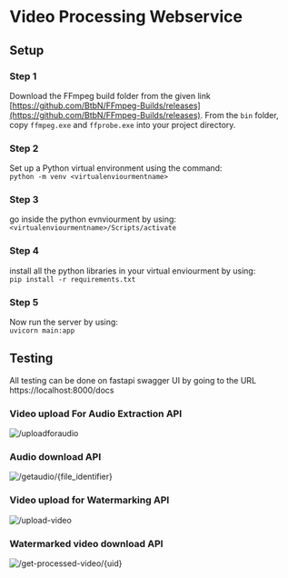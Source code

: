 # Video Processing Webservice

## Setup

### Step 1

Download the FFmpeg build folder from the given link [https://github.com/BtbN/FFmpeg-Builds/releases](https://github.com/BtbN/FFmpeg-Builds/releases). From the `bin` folder, copy `ffmpeg.exe` and `ffprobe.exe` into your project directory.

### Step 2

Set up a Python virtual environment using the command:  
```python -m venv <virtualenviourmentname>```

### Step 3
go inside the python evnviourment by using:  
```<virtualenviourmentname>/Scripts/activate```

### Step 4
install all the python libraries in your virtual enviourment by using:  
```pip install -r requirements.txt```

### Step 5
Now run the server by using:  
```uvicorn main:app```

## Testing
All testing can be done on fastapi swagger UI by going to the URL https://localhost:8000/docs  

### Video upload For Audio Extraction API
![/uploadforaudio](screenshots\audio_upload.jpg?raw=true)

### Audio download API
![/getaudio/{file_identifier}](screenshots\audio_download.jpg?raw=true)

### Video upload for Watermarking API
![/upload-video](screenshots\video_upload.jpg?raw=true)

### Watermarked video download API
![/get-processed-video/{uid}](screenshots\video_watermark_download.jpg?raw=true)

